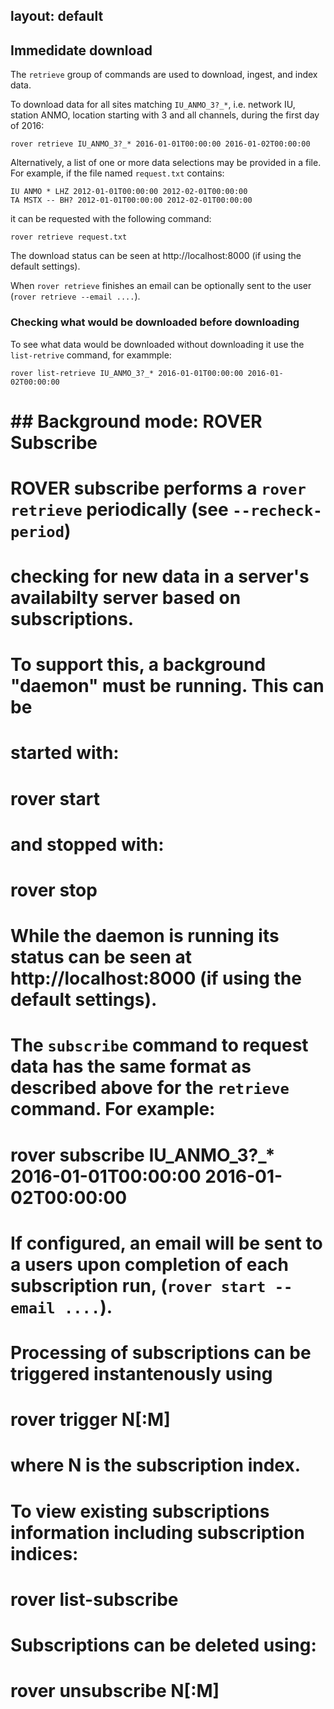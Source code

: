 
layout: default
---

## Immedidate download

The `retrieve` group of commands are used to download, ingest, and index data.  

To download data for all sites matching `IU_ANMO_3?_*`, i.e. network IU, station ANMO, location starting with 3 and all channels, during the first day of 2016:

    rover retrieve IU_ANMO_3?_* 2016-01-01T00:00:00 2016-01-02T00:00:00
    
Alternatively, a list of one or more data selections may be provided in a file.  For example, if the file named `request.txt` contains:

    IU ANMO * LHZ 2012-01-01T00:00:00 2012-02-01T00:00:00
    TA MSTX -- BH? 2012-01-01T00:00:00 2012-02-01T00:00:00

it can be requested with the following command:

    rover retrieve request.txt

The download status can be seen at http://localhost:8000 (if using the default settings).

When `rover retrieve` finishes an email can be optionally sent to the user (`rover retrieve --email ....`).

### Checking what would be downloaded before downloading

To see what data would be downloaded without downloading it use the `list-retrive` command, for exammple:

    rover list-retrieve IU_ANMO_3?_* 2016-01-01T00:00:00 2016-01-02T00:00:00

#  ## Background mode: ROVER Subscribe
#  
#  ROVER subscribe performs a  `rover retrieve` periodically (see `--recheck-period`)
#  checking for new data in a server's availabilty server based on subscriptions.
#  
#  To support this, a background "daemon" must be running.  This can be
#  started with:
#  
#      rover start
#  
#  and stopped with:
#  
#      rover stop
#  
#  While the daemon is running its status can be seen at http://localhost:8000 (if using the default settings).
#  
#  The `subscribe` command to request data has the same format as described above for the `retrieve` command.  For example:
#  
#      rover subscribe IU_ANMO_3?_* 2016-01-01T00:00:00 2016-01-02T00:00:00
#  
#  If configured, an email will be sent to a users upon completion of each subscription run, (`rover start --email ....`).  
#  
#  Processing of subscriptions can be triggered instantenously using
#  
#      rover trigger N[:M]
#      
#  where N is the subscription index.
#      
#  To view existing subscriptions information including subscription indices: 
#  
#      rover list-subscribe
#  
#  Subscriptions can be deleted using:
#  
#      rover unsubscribe N[:M]
#  
